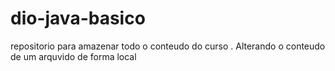 # dio-java-basico
repositorio para amazenar todo o conteudo do curso .
Alterando o conteudo de um arquvido de forma local

